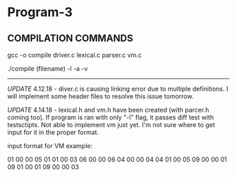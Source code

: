 # Program-3
COMPILATION COMMANDS
---------------------
gcc -o compile driver.c lexical.c parser.c vm.c

./compile (filename) -l -a -v
_________________________________________________

*UPDATE* 4.12.18 - diver.c is causing linking error due to multiple definitions. I will implement some header files to resolve this issue tomorrow. 

*UPDATE* 4.14.18 - lexical.h and vm.h have been created (with parcer.h coming too). If program is ran with only "-l" flag, it passes diff test with testsctipts. Not able to implement vm just yet. I'm not sure where to get input for it in the proper format.

input format for VM example:

01 00 00 05
01 01 00 03
06 00 00 06
04 00 00 04
04 01 00 05
09 00 00 01
09 01 00 01
09 00 00 03

